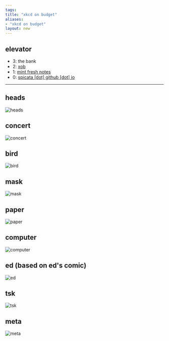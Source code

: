 ```yaml
---
tags: 
title: "xkcd on budget"
aliases:
- "xkcd on budget"
layout: new
---
```


## elevator

- 3: the bank
- 2: [xob](index.md)
- 1: [mint fresh notes](../mint-fresh-notes/index.md)
- 0: [spicata [dot] github [dot] io](../index.md)

---

## heads

![heads](assets/heads.png)

## concert

![concert](assets/concert.png)

## bird

![bird](assets/bird.png)

## mask

![mask](assets/mask.png)

## paper

![paper](assets/paper.png)

## computer 

![computer](assets/computer.png)

## ed (based on ed's comic)

![ed](assets/ed.png)

## tsk

![tsk](assets/tsk.png)

## meta

![meta](assets/meta.png)
